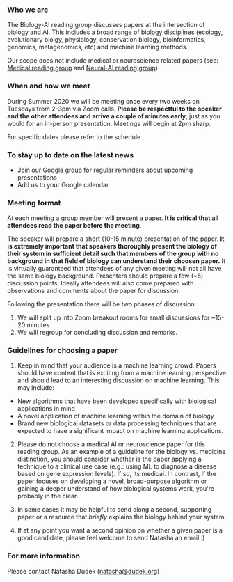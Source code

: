 ### Who we are

The Biology-AI reading group discusses papers at the intersection of biology and AI. This includes a broad range of biology disciplines (ecology, evolutionary biolgy, physiology, conservation biology, bioinformatics, genomics, metagenomics, etc) and machine learning methods. 

Our scope does not include medical or neuroscience related papers (see: [Medical reading group](https://github.com/ieee8023/medical-reading-group) and [Neural-AI reading group](https://sites.google.com/view/neural-ai/home?authuser=0)).

### When and how we meet

During Summer 2020 we will be meeting once every two weeks on Tuesdays from 2-3pm via Zoom calls. **Please be respectful to the speaker and the other attendees and arrive a couple of minutes early**, just as you would for an in-person presentation. Meetings will begin at 2pm sharp.

For specific dates please refer to the schedule.

### To stay up to date on the latest news

- Join our Google group for regular reminders about upcoming presentations 
- Add us to your Google calendar

### Meeting format

At each meeting a group member will present a paper. **It is critical that all attendees read the paper before the meeting**.

The speaker will prepare a short (10-15 minute) presentation of the paper. **It is extremely important that speakers thoroughly present the biology of their system in sufficient detail such that members of the group with no background in that field of biology can understand their choosen paper.** It is virtually guaranteed that attendees of any given meeting will not all have the same biology background. Presenters should prepare a few (~5) discussion points. Ideally attendees will also come prepared with observations and comments about the paper for discussion.

Following the presentation there will be two phases of discussion:
1. We will split up into Zoom breakout rooms for small discussions for ~15-20 minutes.
2. We will regroup for concluding discussion and remarks.

### Guidelines for choosing a paper

1. Keep in mind that your audience is a machine learning crowd. Papers should have content that is exciting from a machine learning perspective and should lead to an interesting discussion on machine learning. This may include:    
  - New algorithms that have been developed specifically with biological applications in mind
  - A novel application of machine learning within the domain of biology
  - Brand new biological datasets or data processing techniques that are expected to have a significant impact on machine learning applications. 

2. Please do not choose a medical AI or neuroscience paper for this reading group. As an example of a guideline for the biology vs. medicine distinction, you should consider whether is the paper applying a technique to a clinical use case (e.g.: using ML to diagnose a disease based on gene expression levels). If so, its medical. In contrast, if the paper focuses on developing a novel, broad-purpose algorithm or gaining a deeper understand of how biological systems work, you're probably in the clear.

3. In some cases it may be helpful to send along a second, supporting paper or a resource that *briefly* explains the biology behind your system. 

4. If at any point you want a second opinion on whether a given paper is a good candidate, please feel welcome to send Natasha an email :)

### For more information

Please contact Natasha Dudek (natasha@dudek.org)

